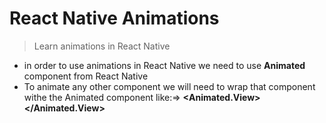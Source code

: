 # React Native Animations

> Learn animations in React Native

- in order to use animations in React Native we need to use **Animated** component from React Native
- To animate any other component we will need to wrap that component withe the Animated component like:=> **<Animated.View></Animated.View>**
